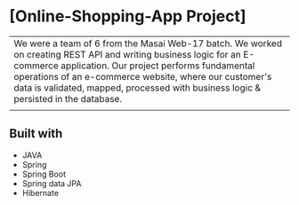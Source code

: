 
# [Online-Shopping-App Project]
<table>
<tr>
<td>
We were a team of 6 from the Masai Web-17 batch. We worked on creating REST API and writing business logic for an E-commerce application. Our project performs fundamental operations of an e-commerce website, where our customer's data is validated, mapped, processed with business logic & persisted in the database.
  </td>
</tr>
<tr>
<td></td>
</tr>
</table>

## Built with 

- JAVA
- Spring
- Spring Boot
- Spring data JPA
- Hibernate


